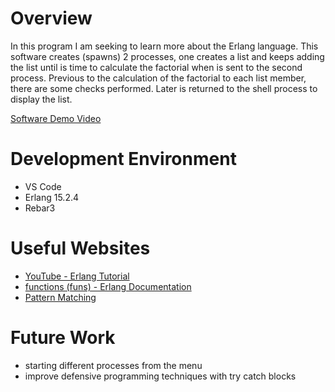 # Overview

In this program I am seeking to learn more about the Erlang language. This software creates (spawns) 2 processes, one creates a list and keeps adding the list until is time to calculate the factorial when is sent to the second process.
Previous to the calculation of the factorial to each list member, there are some checks performed. Later is returned to the shell process to display the list.

[Software Demo Video](https://youtu.be/F9LnL2ixG3Y)

# Development Environment

- VS Code
- Erlang 15.2.4
- Rebar3

# Useful Websites

- [YouTube - Erlang Tutorial](https://www.youtube.com/watch?v=IEhwc2q1zG4&t=676s&ab_channel=DerekBanas)
- [functions (funs) - Erlang Documentation](https://www.erlang.org/doc/system/funs.html)
- [Pattern Matching](https://www.erlang.org/doc/system/patterns.html)

# Future Work

- starting different processes from the menu
- improve defensive programming techniques with try catch blocks

